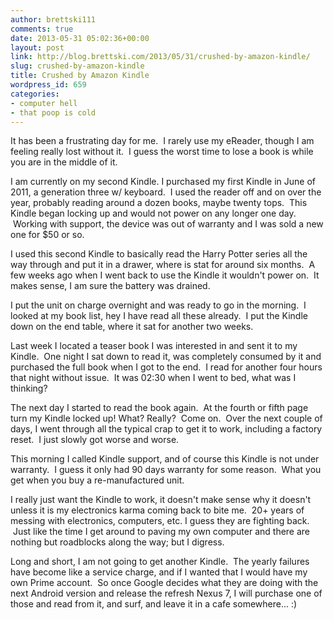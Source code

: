 ```yaml
---
author: brettski111
comments: true
date: 2013-05-31 05:02:36+00:00
layout: post
link: http://blog.brettski.com/2013/05/31/crushed-by-amazon-kindle/
slug: crushed-by-amazon-kindle
title: Crushed by Amazon Kindle
wordpress_id: 659
categories:
- computer hell
- that poop is cold
---
```


It has been a frustrating day for me.  I rarely use my eReader, though I am feeling really lost without it.  I guess the worst time to lose a book is while you are in the middle of it.

I am currently on my second Kindle. I purchased my first Kindle in June of 2011, a generation three w/ keyboard.  I used the reader off and on over the year, probably reading around a dozen books, maybe twenty tops.  This Kindle began locking up and would not power on any longer one day.  Working with support, the device was out of warranty and I was sold a new one for $50 or so.

I used this second Kindle to basically read the Harry Potter series all the way through and put it in a drawer, where is stat for around six months.  A few weeks ago when I went back to use the Kindle it wouldn't power on.  It makes sense, I am sure the battery was drained.

I put the unit on charge overnight and was ready to go in the morning.  I looked at my book list, hey I have read all these already.  I put the Kindle down on the end table, where it sat for another two weeks.

Last week I located a teaser book I was interested in and sent it to my Kindle.  One night I sat down to read it, was completely consumed by it and purchased the full book when I got to the end.  I read for another four hours that night without issue.  It was 02:30 when I went to bed, what was I thinking?

The next day I started to read the book again.  At the fourth or fifth page turn my Kindle locked up! What? Really?  Come on.  Over the next couple of days, I went through all the typical crap to get it to work, including a factory reset.  I just slowly got worse and worse.

This morning I called Kindle support, and of course this Kindle is not under warranty.  I guess it only had 90 days warranty for some reason.  What you get when you buy a re-manufactured unit.

I really just want the Kindle to work, it doesn't make sense why it doesn't unless it is my electronics karma coming back to bite me.  20+ years of messing with electronics, computers, etc. I guess they are fighting back.  Just like the time I get around to paving my own computer and there are nothing but roadblocks along the way; but I digress.

Long and short, I am not going to get another Kindle.  The yearly failures have become like a service charge, and if I wanted that I would have my own Prime account.  So once Google decides what they are doing with the next Android version and release the refresh Nexus 7, I will purchase one of those and read from it, and surf, and leave it in a cafe somewhere... :)
